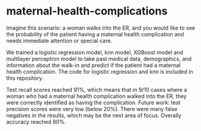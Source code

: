 # maternal-health-complications

Imagine this scenario: a woman walks into the ER, and you would like to see the probability of the patient having a maternal health complication and needs immediate attention or special care.

We trained a logistic regression model, knn model, XGBoost model and multilayer perceptron model to take past medical data, demographics, and information about the walk-in and predict if the patient had a maternal health complication. The code for logistic regression and knn is included in this repository.

Test recall scores reached 91%, which means that in 9/10 cases where a woman who had a maternal health complication walked into the ER, they were correctly identified as having the complication.
Future work: test precision scores were very low (below 20%). There were many false negatives in the results, which may be the next area of focus. 
Overally accuracy reached 80%.
